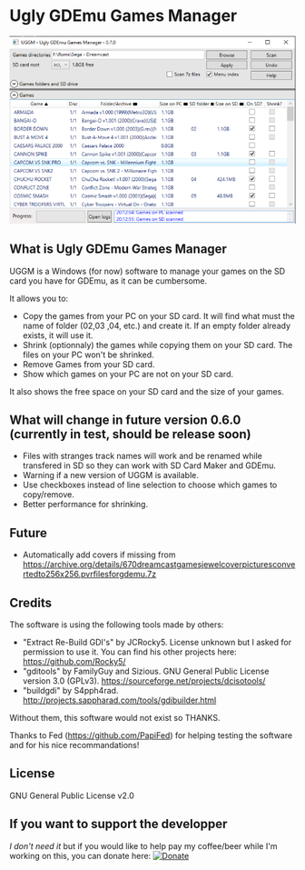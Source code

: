 # Ugly GDEmu Games Manager
![alt text](./capture1.png)

## What is Ugly GDEmu Games Manager
UGGM is a Windows (for now) software to manage your games on the SD card you have for GDEmu, as it can be cumbersome.

It allows you to:
* Copy the games from your PC on your SD card. It will find what must the name of folder (02,03 ,04, etc.) and create it. If an empty folder already exists, it will use it.
* Shrink (optionnaly) the games while copying them on your SD card. The files on your PC won't be shrinked.
* Remove Games from your SD card.
* Show which games on your PC are not on your SD card.

It also shows the free space on your SD card and the size of your games.

## What will change in future version 0.6.0 (currently in test, should be release soon)
* Files with stranges track names will work and be renamed while transfered in SD so they can work with SD Card Maker and GDEmu.
* Warning if a new version of UGGM is available.
* Use checkboxes instead of line selection to choose which games to copy/remove.
* Better performance for shrinking.

## Future

* Automatically add covers if missing from https://archive.org/details/670dreamcastgamesjewelcoverpicturesconvertedto256x256.pvrfilesforgdemu.7z

## Credits
The software is using the following tools made by others:
* "Extract Re-Build GDI's" by JCRocky5. License unknown but I asked for permission to use it. You can find his other projects here: https://github.com/Rocky5/
* "gditools" by FamilyGuy and Sizious. GNU General Public License version 3.0 (GPLv3). https://sourceforge.net/projects/dcisotools/
* "buildgdi" by S4pph4rad. http://projects.sappharad.com/tools/gdibuilder.html

Without them, this software would not exist so THANKS.

Thanks to Fed (https://github.com/PapiFed) for helping testing the software and for his nice recommandations!

## License
GNU General Public License v2.0

## If you want to support the developper
_I don't need it_ but if you would like to help pay my coffee/beer while I'm working on this, you can donate here: [![Donate](https://img.shields.io/badge/Donate-PayPal-green.svg)](https://www.paypal.com/cgi-bin/webscr?cmd=_donations&business=GU9TN9WV3PMHA&currency_code=EUR&source=url)
